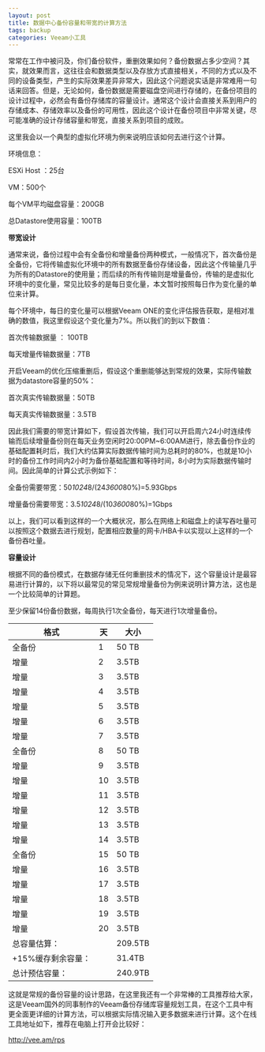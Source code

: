 ```yaml
---
layout: post
title: 数据中心备份容量和带宽的计算方法
tags: backup
categories: Veeam小工具
---
```




常常在工作中被问及，你们备份软件，重删效果如何？备份数据占多少空间？其实，就效果而言，这往往会和数据类型以及存放方式直接相关，不同的方式以及不同的设备类型，产生的实际效果差异非常大，因此这个问题说实话是非常难用一句话来回答。但是，无论如何，备份数据是需要磁盘空间进行存储的，在备份项目的设计过程中，必然会有备份存储库的容量设计。通常这个设计会直接关系到用户的存储成本、存储效率以及备份的可用性，因此这个设计在备份项目中非常关键，尽可能准确的设计存储容量和带宽，直接关系到项目的成败。



这里我会以一个典型的虚拟化环境为例来说明应该如何去进行这个计算。

环境信息：

ESXi Host ：25台

VM：500个

每个VM平均磁盘容量：200GB

总Datastore使用容量：100TB



**带宽设计**

通常来说，备份过程中会有全备份和增量备份两种模式，一般情况下，首次备份是全备份，它将传输虚拟化环境中的所有数据至备份存储设备，因此这个传输量几乎为所有的Datastore的使用量；而后续的所有传输则是增量备份，传输的是虚拟化环境中的变化量，常见比较多的是每日变化量，本文暂时按照每日作为变化量的单位来计算。

每个环境中，每日的变化量可以根据Veeam ONE的变化评估报告获取，是相对准确的数值，我这里假设这个变化量为7%。所以我们的到以下数值：

首次传输数据量 ： 100TB

每天增量传输数据量：7TB

开启Veeam的优化压缩重删后，假设这个重删能够达到常规的效果，实际传输数据为datastore容量的50%：

首次真实传输数据量：50TB

每天真实传输数据量：3.5TB

因此我们需要的带宽计算如下，假设首次传输，我们可以开启周六24小时连续传输而后续增量备份则在每天业务空闲时20:00PM~6:00AM进行，除去备份作业的基础配置耗时后，我们大约估算实际数据传输时间为总耗时的80%，也就是10小时的备份工作时间内2小时为备份基础配置和等待时间，8小时为实际数据传输时间。因此简单的计算公式示例如下：

全备份需要带宽：50*1024*8/(24*3600*80%)=5.93Gbps

增量备份需要带宽：3.5*1024*8/(10*3600*80%)=1Gbps

以上，我们可以看到这样的一个大概状况，那么在网络上和磁盘上的读写吞吐量可以按照这个数据去进行规划，配置相应数量的网卡/HBA卡以实现以上这样的一个备份吞吐量。



**容量设计**

根据不同的备份模式，在数据存储无任何重删技术的情况下，这个容量设计是最容易进行计算的，以下将以最常见的常见常规增量备份为例来说明计算方法，这也是一个比较简单的计算题。

至少保留14份备份数据，每周执行1次全备份，每天进行1次增量备份。

| 格式               | 天   | 大小    |
| ------------------ | ---- | ------- |
| 全备份             | 1    | 50 TB   |
| 增量               | 2    | 3.5TB   |
| 增量               | 3    | 3.5TB   |
| 增量               | 4    | 3.5TB   |
| 增量               | 5    | 3.5TB   |
| 增量               | 6    | 3.5TB   |
| 增量               | 7    | 3.5TB   |
| 全备份             | 8    | 50 TB   |
| 增量               | 9    | 3.5TB   |
| 增量               | 10   | 3.5TB   |
| 增量               | 11   | 3.5TB   |
| 增量               | 12   | 3.5TB   |
| 增量               | 13   | 3.5TB   |
| 增量               | 14   | 3.5TB   |
| 全备份             | 15   | 50 TB   |
| 增量               | 16   | 3.5TB   |
| 增量               | 17   | 3.5TB   |
| 增量               | 18   | 3.5TB   |
| 增量               | 19   | 3.5TB   |
| 增量               | 20   | 3.5TB   |
| 总容量估算：       |      | 209.5TB |
| +15%缓存剩余容量： |      | 31.4TB  |
| 总计预估容量：     |      | 240.9TB |



这就是常规的备份容量的设计思路，在这里我还有一个非常棒的工具推荐给大家，这是Veeam国外的同事制作的Veeam备份存储库容量规划工具，在这个工具中有更全面更详细的计算方法，可以根据实际情况输入更多数据来进行计算。这个在线工具地址如下，推荐在电脑上打开会比较好：

http://vee.am/rps